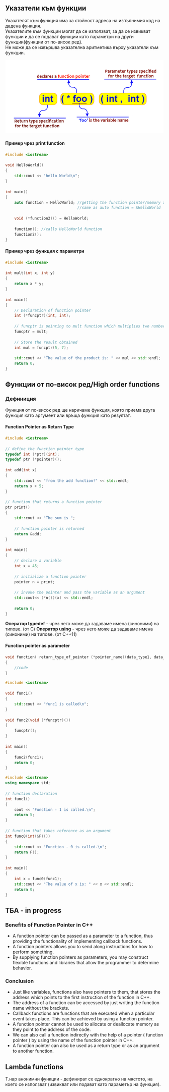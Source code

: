 ## Указатели към функции

Указателят към функция има за стойност адреса на изпълнимия код на дадена функция. <br />
Указателите към функции могат да се използват, за да се извикват функции и да се подават функции като параметри на други функции(функции от по-висок ред). <br />
Не може да се извършва указателна аритметика върху указатели към функции. <br />

![Function-pointer-declaration](img/Function-pointer-declaration.png)

#### Пример чрез print function
```c++
#include <iostream>

void HelloWorld()
{
    std::cout << "hello World\n";
}

int main()
{
    auto function = HelloWorld; //getting the function pointer/memory address of the function
                                //same as auto function = &HelloWorld

    void (*function2)() = HelloWorld;
    
    function(); //calls HelloWorld function
    function2();
}
```

#### Пример чрез функция с параметри
```c++
#include <iostream>

int mult(int x, int y)
{
    return x * y;
}

int main()
{
    // Declaration of function pointer
    int (*funcptr)(int, int);

    // funcptr is pointing to mult function which multiplies two numbers
    funcptr = mult;

    // Store the result obtained
    int mul = funcptr(5, 7);

    std::cout << "The value of the product is: " << mul << std::endl;
    return 0;
}
```

## **Функции от по-висок ред/High order functions**

### Дефиниция
Функция от по-висок ред ще наричаме функция, която приема друга функция като аргумент или връща функция като резултат.

#### Function Pointer as Return Type

```c++
#include <iostream>

// define the function pointer type
typedef int (*ptr)(int);
typedef ptr (*pointer)();

int add(int x)
{
    std::cout << "from the add function!" << std::endl;
    return x + 5;
}
 
// function that returns a function pointer
ptr print()
{
    std::cout << "The sum is ";
    
    // function pointer is returned
    return &add;
}
 
int main()
{
    // declare a variable
    int x = 45;
    
    // initialize a function pointer
    pointer n = print;
    
    // invoke the pointer and pass the variable as an argument
    std::cout<< (*n())(x) << std::endl;
 
    return 0;
}
```

**Оператор typedef** - чрез него може да задаваме имена (синоними) на типове. (oт C)
**Оператор using** - чрез него може да задаваме имена (синоними) на типове. (от C++11)

#### Function pointer as parameter

```c++
void function( return_type_of_pointer (*pointer_name)(data_type1, data_type2. . .) )
{
    //code
}
```

```c++
#include <iostream>  

void func1()  
{  
    std::cout << "func1 is called\n";  
}  

void func2(void (*funcptr)())  
{  
    funcptr();  
}  

int main()  
{  
    func2(func1);  
    return 0;  
}  
```

```c++
#include <iostream>
using namespace std;

// function declaration
int func1()
{
    cout << "Function - 1 is called.\n";
    return 5;
}

// function that takes reference as an argument
int func0(int(&F)())
{
    std::cout << "Function - 0 is called.\n";
    return F();
}

int main()
{
    int x = func0(func1);
    std::cout << "The value of x is: " << x << std::endl;
    return 0;
}
```
## ТБА - in progress

### Benefits of Function Pointer in C++
- A function pointer can be passed as a parameter to a function, thus providing the functionality of implementing callback functions.
- A function pointers allows you to send along instructions for how to perform something.
- By supplying function pointers as parameters, you may construct flexible functions and libraries that allow the programmer to determine behavior.

### Conclusion
- Just like variables, functions also have pointers to them, that stores the address which points to the first instruction of the function in C++.
- The address of a function can be accessed by just writing the function name without the brackets.
- Callback functions are functions that are executed when a particular event takes place. This can be achieved by using a function pointer.
- A function pointer cannot be used to allocate or deallocate memory as they point to the address of the code.
- We can also call a function indirectly with the help of a pointer ( function pointer ) by using the name of the function pointer in C++.
- A function pointer can also be used as a return type or as an argument to another function.

## Lambda functions
Т.нар анонимни функции - дефинират се еднократно на мястото, на което се използват (извикват или подават като параметър на функция). <br />
